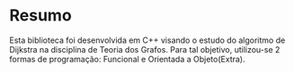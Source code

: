 # Resumo

Esta biblioteca foi desenvolvida em C++ visando o estudo do algoritmo de Dijkstra na disciplina de Teoria dos Grafos.
Para tal objetivo, utilizou-se 2 formas de programação: Funcional e Orientada a Objeto(Extra).


